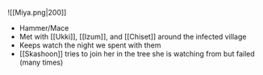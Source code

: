 ![[Miya.png|200]]
- Hammer/Mace
- Met with [[Ukki]], [[Izum]], and [[Chiset]] around the infected village
- Keeps watch the night we spent with them
- [[Skashoon]] tries to join her in the tree she is watching from but failed (many times)